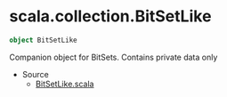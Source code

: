 
#                         scala.collection.BitSetLike                         #

```scala
object BitSetLike
```

Companion object for BitSets. Contains private data only

* Source
  * [BitSetLike.scala](https://github.com/scala/scala/tree/6d09a1ba5f/src/library/scala/collection/BitSetLike.scala#L1)

